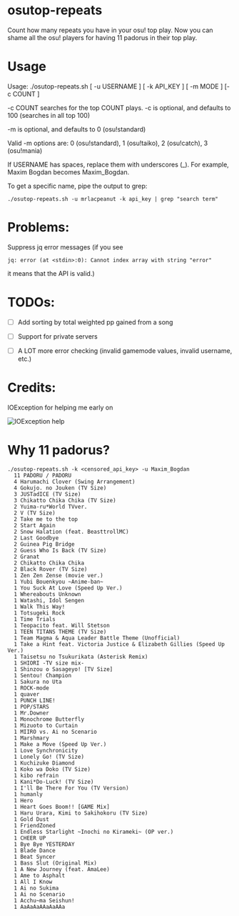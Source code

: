 # osutop-repeats
Count how many repeats you have in your osu! top play. Now you can shame all the osu! players for having 11 padorus in their top play.

# Usage
Usage: ./osutop-repeats.sh [ -u USERNAME ] [ -k API_KEY ] [ -m MODE ] [-c COUNT ] 

-c COUNT searches for the top COUNT plays. -c is optional, and defaults to 100 (searches in all top 100)

-m is optional, and defaults to 0 (osu!standard)

Valid -m options are: 0 (osu!standard), 1 (osu!taiko), 2 (osu!catch), 3 (osu!mania)

If USERNAME has spaces, replace them with underscores (\_). For example, Maxim Bogdan becomes Maxim_Bogdan.

To get a specific name, pipe the output to grep:
    
    ./osutop-repeats.sh -u mrlacpeanut -k api_key | grep "search term"
# Problems:

Suppress jq error messages (if you see 
    
    jq: error (at <stdin>:0): Cannot index array with string "error"
    
it means that the API is valid.)

# TODOs:

- [ ] Add sorting by total weighted pp gained from a song

- [ ] Support for private servers

- [ ] A LOT more error checking (invalid gamemode values, invalid username, etc.)

# Credits:
IOException for helping me early on

![IOException help](https://i.imgur.com/EGuPpMa.png)
# Why 11 padorus?
    
    ./osutop-repeats.sh -k <censored_api_key> -u Maxim_Bogdan 
      11 PADORU / PADORU
      4 Harumachi Clover (Swing Arrangement)
      4 Gokujo. no Jouken (TV Size)
      3 JUSTadICE (TV Size)
      3 Chikatto Chika Chika (TV Size)
      2 Yuima-ru*World TVver.
      2 V (TV Size)
      2 Take me to the top
      2 Start Again
      2 Snow Halation (feat. BeasttrollMC)
      2 Last Goodbye
      2 Guinea Pig Bridge
      2 Guess Who Is Back (TV Size)
      2 Granat
      2 Chikatto Chika Chika
      2 Black Rover (TV Size)
      1 Zen Zen Zense (movie ver.)
      1 Yubi Bouenkyou ~Anime-ban~
      1 You Suck At Love (Speed Up Ver.)
      1 Whereabouts Unknown
      1 Watashi, Idol Sengen
      1 Walk This Way!
      1 Totsugeki Rock
      1 Time Trials
      1 Teopacito feat. Will Stetson
      1 TEEN TITANS THEME (TV Size)
      1 Team Magma & Aqua Leader Battle Theme (Unofficial)
      1 Take a Hint feat. Victoria Justice & Elizabeth Gillies (Speed Up Ver.)
      1 Taisetsu no Tsukurikata (Asterisk Remix)
      1 SHIORI -TV size mix-
      1 Shinzou o Sasageyo! [TV Size]
      1 Sentou! Champion
      1 Sakura no Uta
      1 ROCK-mode
      1 quaver
      1 PUNCH LINE!
      1 POP/STARS
      1 Mr.Downer
      1 Monochrome Butterfly
      1 Mizuoto to Curtain
      1 MIIRO vs. Ai no Scenario
      1 Marshmary
      1 Make a Move (Speed Up Ver.)
      1 Love Synchronicity
      1 Lonely Go! (TV Size)
      1 Kuchizuke Diamond
      1 Koko wa Doko (TV Size)
      1 kibo refrain
      1 Kani*Do-Luck! (TV Size)
      1 I'll Be There For You (TV Version)
      1 humanly
      1 Hero
      1 Heart Goes Boom!! [GAME Mix]
      1 Haru Urara, Kimi to Sakihokoru (TV Size)
      1 Gold Dust
      1 FriendZoned
      1 Endless Starlight ~Inochi no Kirameki~ (OP ver.)
      1 CHEER UP
      1 Bye Bye YESTERDAY
      1 Blade Dance
      1 Beat Syncer
      1 Bass Slut (Original Mix)
      1 A New Journey (feat. AmaLee)
      1 Ame to Asphalt
      1 All I Know
      1 Ai no Sukima
      1 Ai no Scenario
      1 Acchu~ma Seishun!
      1 AaAaAaAAaAaAAa


